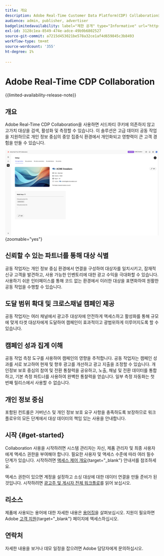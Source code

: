 ```yaml
---
title: 개요
description: Adobe Real-Time Customer Data Platform(CDP) Collaboration을 사용하여 서드파티 쿠키에 의존하지 않고 고부가가치 대상을 검색, 활성화 및 측정하는 방법에 대해 알아봅니다.
audience: admin, publisher, advertiser
badgelimitedavailability: label="제한 공개" type="Informative" url="https://helpx.adobe.com/kr/legal/product-descriptions/real-time-customer-data-platform-collaboration.html newtab=true"
exl-id: 3128c1ea-8549-474e-adce-49b9b6802527
source-git-commit: a7215d453021be578a32ce1af4d659845c3b8493
workflow-type: tm+mt
source-wordcount: '355'
ht-degree: 1%

---
```


# Adobe Real-Time CDP Collaboration

{{limited-availability-release-note}}

## 개요

Adobe Real-Time CDP Collaboration을 사용하면 서드파티 쿠키에 의존하지 않고 고가치 대상을 검색, 활성화 및 측정할 수 있습니다. 이 솔루션은 고급 데이터 공동 작업을 지원하므로 개인 정보 중심의 중앙 집중식 환경에서 개인화되고 영향력이 큰 고객 경험을 만들 수 있습니다.

![Real-Time CDP Collaboration 설정 페이지로 조직을 표시합니다.](/help/assets/overview/set-up.png){zoomable="yes"}

## 신뢰할 수 있는 파트너를 통해 대상 식별

공동 작업자는 개인 정보 중심 환경에서 연결을 구성하여 대상자를 일치시키고, 잠재적 신규 고객을 발견하고, 사용 가능한 인벤토리에 대한 광고 수익을 극대화할 수 있습니다. 사용하기 쉬운 인터페이스를 통해 코드 없는 환경에서 이러한 대상을 표면화하여 원활한 공동 작업을 수행할 수 있습니다.

## 도달 범위 확대 및 크로스채널 캠페인 제공

공동 작업자는 여러 채널에서 광고주 대상자에 안전하게 액세스하고 활성화를 통해 규모에 맞게 타겟 대상자에게 도달하여 캠페인이 효과적이고 광범위하게 이루어지도록 할 수 있습니다.

## 캠페인 성과 집계 이해

공동 작업 측정 도구를 사용하여 캠페인의 영향을 추적합니다. 공동 작업자는 캠페인 성과를 서로 보고하여 현재 및 향후 광고를 개선하고 광고 지출을 조정할 수 있습니다. 개인정보 보호 중심의 참여 및 전환 통찰력을 공유하고, 노출, 채널 및 전환 데이터를 통합하고, 기본 측정 파트너를 사용하여 완벽한 통찰력을 얻습니다. 일부 측정 자동화는 첫 번째 릴리스에서 사용할 수 없습니다.

## 개인 정보 중심

포함된 컨트롤은 거버넌스 및 개인 정보 보호 요구 사항을 충족하도록 보장하므로 워크플로우의 모든 단계에서 대상 데이터의 책임 있는 사용을 안내합니다.

## 시작 {#get-started}

Collaboration 사용을 시작하려면 시스템 관리자는 자신, 제품 관리자 및 최종 사용자에게 액세스 권한을 부여해야 합니다. 필요한 사용자 및 액세스 수준에 따라 여러 필수 단계가 있습니다. 시작하려면 [액세스 제어 개요](/help/guide/permissions/overview.md){target="_blank"} 안내서를 참조하세요.

액세스 권한이 있으면 계정을 설정하고 소싱 대상에 대한 데이터 연결을 만들 준비가 된 것입니다. 시작하려면 [광고주 및 게시자 전체 워크플로](/help/guide/overview/end-to-end-workflow.md)를 읽어 보십시오.

## 리소스

제품에 사용되는 용어에 대한 자세한 내용은 [용어집](/help/guide/glossary.md)을 살펴보십시오. 지원이 필요하면 Adobe [고객 지원](https://experienceleague.adobe.com/home?lang=ko&support-tab=open-ticket#support){target="_blank"} 페이지에 액세스하십시오.

## 연락처

자세한 내용을 보거나 데모 일정을 잡으려면 Adobe 담당자에게 문의하십시오.
